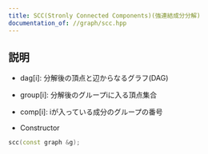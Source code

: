 ```yaml
---
title: SCC(Stronly Connected Components)(強連結成分分解)
documentation_of: //graph/scc.hpp
---
```


## 説明

- dag[i]: 分解後の頂点と辺からなるグラフ(DAG)
- group[i]: 分解後のグループiに入る頂点集合
- comp[i]: iが入っている成分のグループの番号

- Constructor
```cpp
scc(const graph &g);
```
